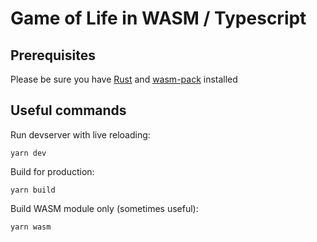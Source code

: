 # Game of Life in WASM / Typescript

## Prerequisites

Please be sure you have [Rust](https://rustup.rs/) and [wasm-pack](https://github.com/rustwasm/wasm-pack) installed

## Useful commands

Run devserver with live reloading:
```
yarn dev
```

Build for production:
```
yarn build
```

Build WASM module only (sometimes useful):
```
yarn wasm
```
